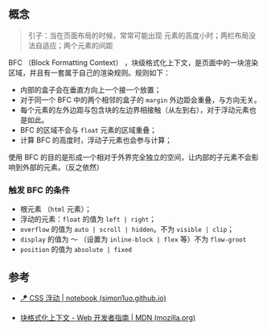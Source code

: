 

## 概念

> 引子：当在页面布局的时候，常常可能出现 元素的高度小时；两栏布局没法自适应；两个元素的间距

BFC （Block Formatting Context） ，块级格式化上下文，是页面中的一块渲染区域，并且有一套属于自己的渲染规则。规则如下：

+ 内部的盒子会在垂直方向上一个接一个放置；
+ 对于同一个 BFC 中的两个相邻的盒子的 `margin` 外边距会重叠，与方向无关。
+ 每个元素的左外边距与包含块的左边界相接触（从左到右），对于浮动元素也是如此。
+ BFC 的区域不会与 `float` 元素的区域重叠；
+ 计算 BFC 的高度时，浮动子元素也会参与计算；

使用 BFC 的目的是形成一个相对于外界完全独立的空间，让内部的子元素不会影响到外部的元素。（反之依然） 



### 触发 BFC 的条件

+ 根元素 （`html` 元素）；
+ 浮动的元素：`float` 的值为 `left | right`；
+ `overflow` 的值为 `auto | scroll | hidden`。不为 `visible | clip`；
+ `display` 的值为 ～ （设置为 `inline-block | flex` 等）不为 `flow-groot`
+ `position` 的值为 `absolute | fixed`

## 参考

+ [🪁 CSS 浮动 | notebook (simon1uo.github.io)](/pages/a8f349/#float)

+ [块格式化上下文 - Web 开发者指南 | MDN (mozilla.org)](https://developer.mozilla.org/zh-CN/docs/Web/Guide/CSS/Block_formatting_context)